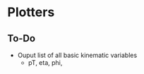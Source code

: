 # Plotters

<Description>

## To-Do

- Ouput list of all basic kinematic variables
    - pT, eta, phi, 